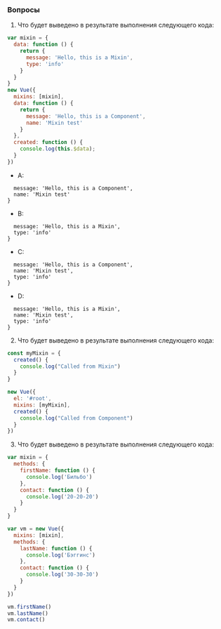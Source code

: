 ### Вопросы

1. Что будет выведено в результате выполнения следующего кода:
```javascript
var mixin = {
  data: function () {
    return {
      message: 'Hello, this is a Mixin',
      type: 'info'
    }
  }
}
new Vue({
  mixins: [mixin],
  data: function () {
    return {
      message: 'Hello, this is a Component',
      name: 'Mixin test'
    }
  },
  created: function () {
    console.log(this.$data);
  }
})
```

- A: 
```javascript{
  message: 'Hello, this is a Component',
  name: 'Mixin test'
}
```

- B: 
```javascript{
  message: 'Hello, this is a Mixin',
  type: 'info'
}
```

- C: 
```javascript{
  message: 'Hello, this is a Component',
  name: 'Mixin test',
  type: 'info'
}
```

- D: 
```javascript{
  message: 'Hello, this is a Mixin',
  name: 'Mixin test',
  type: 'info'
}
```

2. Что будет выведено в результате выполнения следующего кода:
```javascript
const myMixin = {
  created() {
    console.log("Called from Mixin")
  }
}

new Vue({
  el: '#root',
  mixins: [myMixin],
  created() {
    console.log("Called from Component")
  }
})
```


3. Что будет выведено в результате выполнения следующего кода:
```javascript
var mixin = {
  methods: {
    firstName: function () {
      console.log('Бильбо')
    },
    contact: function () {
      console.log('20-20-20')
    }
  }
}

var vm = new Vue({
  mixins: [mixin],
  methods: {
    lastName: function () {
      console.log('Бэггинс')
    },
    contact: function () {
      console.log('30-30-30')
    }
  }
})

vm.firstName()
vm.lastName()
vm.contact()
```
